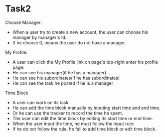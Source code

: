 # Task2

Choose Manager:
 - When a user try to create a new account, the user can choose his manager by manager's Id.
 - If he choose 0, means the user do not have a manager.

My Profile:
 - A user can click the My Profile link on page's top-right enter his profile page:
 - He can see his manager(if he has a manager)
 - He can see his subordinates(if he has subordinates)
 - He can see the task he posted if he is a manager

Time Block
 - A user can work on its task.
 - He can add the time block manually by inputing start time and end time.
 - Or he can use the tracker to record the time he spent.
 - The user can edit the time block by editing its start time or end time.
 - When the user input the time, he must follow the input rule:
 - If he do not follow the rule, he fail to add time block or edit time block.
